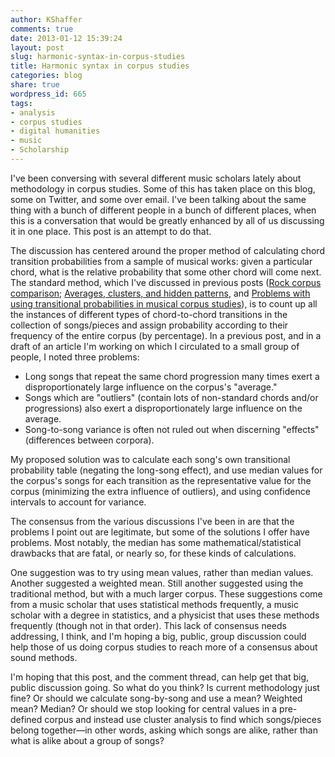 ```yaml
---
author: KShaffer
comments: true
date: 2013-01-12 15:39:24
layout: post
slug: harmonic-syntax-in-corpus-studies
title: Harmonic syntax in corpus studies
categories: blog
share: true
wordpress_id: 665
tags:
- analysis
- corpus studies
- digital humanities
- music
- Scholarship
---
```


I've been conversing with several different music scholars lately about methodology in corpus studies. Some of this has taken place on this blog, some on Twitter, and some over email. I've been talking about the same thing with a bunch of different people in a bunch of different places, when this is a conversation that would be greatly enhanced by all of us discussing it in one place. This post is an attempt to do that.

The discussion has centered around the proper method of calculating chord transition probabilities from a sample of musical works: given a particular chord, what is the relative probability that some other chord will come next. The standard method, which I've discussed in previous posts ([Rock corpus comparison](/2012/12/rock-corpus-comparison/); [Averages, clusters, and hidden patterns](/2012/07/averages-clusters-and-hidden-patterns/), and [Problems with using transitional probabilities in musical corpus studies](/2012/06/problems-with-using-transitional-probability-in-musical-corpus-studies/)), is to count up all the instances of different types of chord-to-chord transitions in the collection of songs/pieces and assign probability according to their frequency of the entire corpus (by percentage). In a previous post, and in a draft of an article I'm working on which I circulated to a small group of people, I noted three problems:

	
* Long songs that repeat the same chord progression many times exert a disproportionately large influence on the corpus's "average."  
* Songs which are "outliers" (contain lots of non-standard chords and/or progressions) also exert a disproportionately large influence on the average.  
* Song-to-song variance is often not ruled out when discerning "effects" (differences between corpora).



My proposed solution was to calculate each song's own transitional probability table (negating the long-song effect), and use median values for the corpus's songs for each transition as the representative value for the corpus (minimizing the extra influence of outliers), and using confidence intervals to account for variance.

The consensus from the various discussions I've been in are that the problems I point out are legitimate, but some of the solutions I offer have problems. Most notably, the median has some mathematical/statistical drawbacks that are fatal, or nearly so, for these kinds of calculations.

One suggestion was to try using mean values, rather than median values. Another suggested a weighted mean. Still another suggested using the traditional method, but with a much larger corpus. These suggestions come from a music scholar that uses statistical methods frequently, a music scholar with a degree in statistics, and a physicist that uses these methods frequently (though not in that order). This lack of consensus needs addressing, I think, and I'm hoping a big, public, group discussion could help those of us doing corpus studies to reach more of a consensus about sound methods.

I'm hoping that this post, and the comment thread, can help get that big, public discussion going. So what do you think? Is current methodology just fine? Or should we calculate song-by-song and use a mean? Weighted mean? Median? Or should we stop looking for central values in a pre-defined corpus and instead use cluster analysis to find which songs/pieces belong together—in other words, asking which songs are alike, rather than what is alike about a group of songs?
